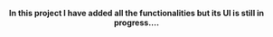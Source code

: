 <p align="center"><b>In this project I have added all the functionalities but its UI is still in progress....</b></p>
